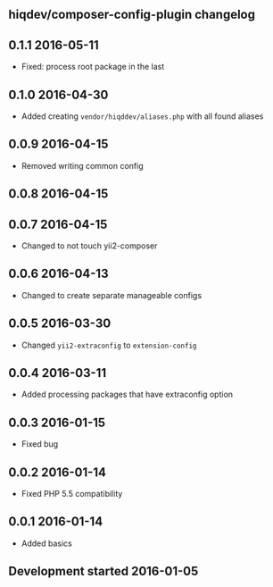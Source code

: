 hiqdev/composer-config-plugin changelog
---------------------------------------

## 0.1.1 2016-05-11

- Fixed: process root package in the last

## 0.1.0 2016-04-30

- Added creating `vendor/hiqddev/aliases.php` with all found aliases

## 0.0.9 2016-04-15

- Removed writing common config

## 0.0.8 2016-04-15


## 0.0.7 2016-04-15

- Changed to not touch yii2-composer

## 0.0.6 2016-04-13

- Changed to create separate manageable configs

## 0.0.5 2016-03-30

- Changed `yii2-extraconfig` to `extension-config`

## 0.0.4 2016-03-11

- Added processing packages that have extraconfig option

## 0.0.3 2016-01-15

- Fixed bug

## 0.0.2 2016-01-14

- Fixed PHP 5.5 compatibility

## 0.0.1 2016-01-14

- Added basics

## Development started 2016-01-05

